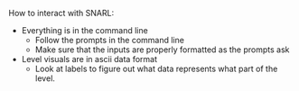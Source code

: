 How to interact with SNARL:
- Everything is in the command line
    - Follow the prompts in the command line
    - Make sure that the inputs are properly formatted as the prompts ask
- Level visuals are in ascii data format
    - Look at labels to figure out what data represents what part of the level.
    